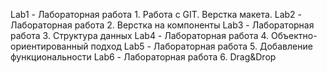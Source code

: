 Lab1 - Лабораторная работа 1. Работа с GIT. Верстка макета.
Lab2 - Лабораторная работа 2. Верстка на компоненты
Lab3 - Лабораторная работа 3. Структура данных
Lab4 - Лабораторная работа 4. Объектно-ориентированный подход
Lab5 - Лабораторная работа 5. Добавление функциональности
Lab6 - Лабораторная работа 6. Drag&Drop

